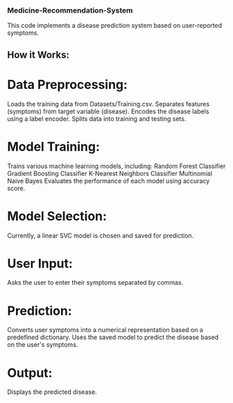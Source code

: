 ### Medicine-Recommendation-System
This code implements a disease prediction system based on user-reported symptoms.

## How it Works:

# Data Preprocessing:
Loads the training data from Datasets/Training.csv.
Separates features (symptoms) from target variable (disease).
Encodes the disease labels using a label encoder.
Splits data into training and testing sets.

# Model Training:
Trains various machine learning models, including:
Random Forest Classifier
Gradient Boosting Classifier
K-Nearest Neighbors Classifier
Multinomial Naive Bayes
Evaluates the performance of each model using accuracy score.

# Model Selection:
Currently, a linear SVC model is chosen and saved for prediction.

# User Input:
Asks the user to enter their symptoms separated by commas.

# Prediction:
Converts user symptoms into a numerical representation based on a predefined dictionary.
Uses the saved model to predict the disease based on the user's symptoms.

# Output:
Displays the predicted disease.
